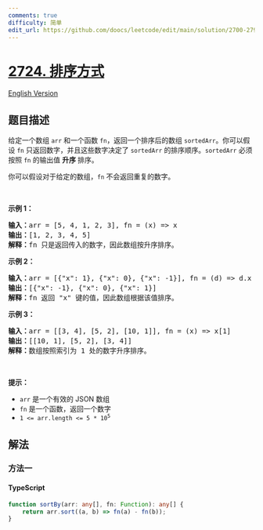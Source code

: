 ```yaml
---
comments: true
difficulty: 简单
edit_url: https://github.com/doocs/leetcode/edit/main/solution/2700-2799/2724.Sort%20By/README.md
---
```


<!-- problem:start -->

# [2724. 排序方式](https://leetcode.cn/problems/sort-by)

[English Version](/solution/2700-2799/2724.Sort%20By/README_EN.md)

## 题目描述

<!-- description:start -->

<p>给定一个数组 <code>arr</code> 和一个函数 <code>fn</code>，返回一个排序后的数组 <code>sortedArr</code>。你可以假设 <code>fn</code> 只返回数字，并且这些数字决定了 <code>sortedArr</code> 的排序顺序。<code>sortedArr</code> 必须按照 <code>fn</code> 的输出值&nbsp;<strong>升序</strong> 排序。</p>

<p>你可以假设对于给定的数组，<code>fn</code> 不会返回重复的数字。</p>

<p>&nbsp;</p>

<p><strong class="example">示例 1：</strong></p>

<pre>
<b>输入：</b>arr = [5, 4, 1, 2, 3], fn = (x) =&gt; x
<b>输出：</b>[1, 2, 3, 4, 5]
<b>解释：</b>fn 只是返回传入的数字，因此数组按升序排序。
</pre>

<p><strong class="example">示例 2：</strong></p>

<pre>
<b>输入：</b>arr = [{"x": 1}, {"x": 0}, {"x": -1}], fn = (d) =&gt; d.x
<b>输出：</b>[{"x": -1}, {"x": 0}, {"x": 1}]
<b>解释：</b>fn 返回 "x" 键的值，因此数组根据该值排序。
</pre>

<p><strong class="example">示例 3：</strong></p>

<pre>
<b>输入：</b>arr = [[3, 4], [5, 2], [10, 1]], fn = (x) =&gt; x[1]
<b>输出：</b>[[10, 1], [5, 2], [3, 4]]
<b>解释：</b>数组按照索引为 1 处的数字升序排序。
</pre>

<p>&nbsp;</p>

<p><strong>提示：</strong></p>

<ul>
	<li><code>arr</code> 是一个有效的 JSON 数组</li>
	<li><code>fn</code> 是一个函数，返回一个数字</li>
	<li><code>1 &lt;=&nbsp;arr.length &lt;= 5 * 10<sup>5</sup></code></li>
</ul>

<!-- description:end -->

## 解法

<!-- solution:start -->

### 方法一

<!-- tabs:start -->

#### TypeScript

```ts
function sortBy(arr: any[], fn: Function): any[] {
    return arr.sort((a, b) => fn(a) - fn(b));
}
```

<!-- tabs:end -->

<!-- solution:end -->

<!-- problem:end -->
